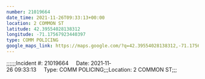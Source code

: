 ```yaml
---
number: 21019664
date_time: 2021-11-26T09:33:13+00:00
location: 2 COMMON ST
latitude: 42.39554028138312
longitude: -71.17567923440397
type: COMM POLICING
google_maps_link: https://maps.google.com/?q=42.39554028138312,-71.17567923440397
---
```


;;;;;;Incident #: 21019664     Date: 2021‐11‐26 09:33:13     Type: COMM POLICING;;;Location: 2 COMMON ST;;;

